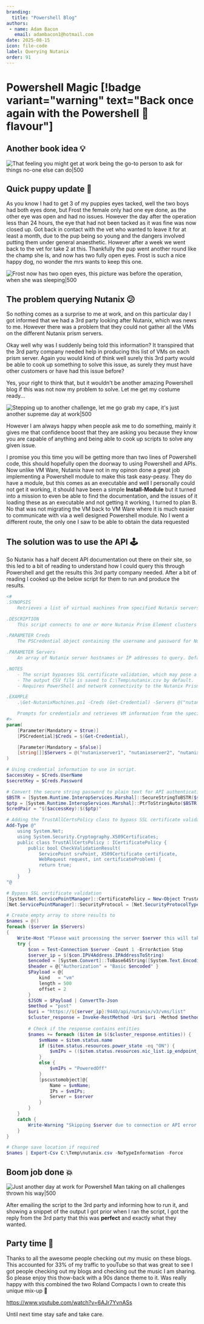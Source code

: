 ```yaml
---
branding:
  title: "Powershell Blog"
authors:
 - name: Adam Bacon
   email: adambacon1@hotmail.com
date: 2025-08-15
icon: file-code
label: Querying Nutanix
order: 91
---
```

# Powershell Magic [!badge variant="warning" text="Back once again with the Powershell :bacon: flavour"]

## Another book idea :bulb:

![That feeling you might get at work being the go-to person to ask for things no-one else can do|500](/images/workload.png)

## Quick puppy update :dog:

As you know I had to get 3 of my puppies eyes tacked, well the two boys had both eyes done, but Frost the female only had one eye done, as the other eye was open and had no issues. However the day after the operation less than 24 hours, the eye that had not been tacked as it was fine was now closed up. Got back in contact with the vet who wanted to leave it for at least a month, due to the pup being so young and the dangers involved putting them under general anaesthetic. However after a week we went back to the vet for take 2 at this. Thankfully the pup went another round like the champ she is, and now has two fully open eyes. Frost is such a nice happy dog, no wonder the mrs wants to keep this one.

![Frost now has two open eyes, this picture was before the operation, when she was sleeping|500](/images/frost.jpg)


## The problem querying Nutanix :confused:

So nothing comes as a surprise to me at work, and on this particular day I got informed that we had a 3rd party looking after Nutanix, which was news to me. However there was a problem that they could not gather all the VMs on the different Nutanix prism servers. 

Okay well why was I suddenly being told this information? It transpired that the 3rd party company needed help in producing this list of VMs on each prism server.  Again you would kind of think well surely this 3rd party would be able to cook up something to solve this issue, as surely they must have other customers or have had this issue before?

Yes, your right to think that, but it wouldn't be another amazing Powershell blog if this was not now my problem to solve.  Let me get my costume ready...

![Stepping up to another challenge, let me go grab my cape, it's just another supreme day at work|500](/images/Supreme.png)

However I am always happy when people ask me to do something, mainly it gives me that confidence boost that they are asking you because they know you are capable of anything and being able to cook up scripts to solve any given issue.

I promise you this time you will be getting more than two lines of Powershell code, this should hopefully open the doorway to using Powershell and APIs. Now unlike VM Ware, Nutanix have not in my opinon done a great job implementing a Powershell module to make this task easy-peasy.  They do have a module, but this comes as an executable and well I personally could not get it working, it should have been a simple **Install-Module** but it turned into a mission to even be able to find the documentation, and the issues of it loading these as an executable and not getting it working, I turned to plan B. No that was not migrating the VM back to VM Ware where it is much easier to communicate with via a well designed Powershell module. No I went a different route, the only one I saw to be able to obtain the data requested

## The solution was to use the API :joystick:

So Nutanix has a half decent API documentation out there on their site, so this led to a bit of reading to understand how I could query this through Powershell and get the results this 3rd party company needed. After a bit of reading I cooked up the below script for them to run and produce the results.

```ps1 #
<#
.SYNOPSIS
    Retrieves a list of virtual machines from specified Nutanix servers and exports their details to a CSV file.

.DESCRIPTION
    This script connects to one or more Nutanix Prism Element clusters using provided credentials, retrieves information about virtual machines (VMs), and exports the VM names, IP addresses, and server names to a CSV file. It bypasses SSL certificate validation for API requests and supports multiple servers.

.PARAMETER Creds
    The PSCredential object containing the username and password for Nutanix API authentication. If not provided, prompts for credentials.

.PARAMETER Servers
    An array of Nutanix server hostnames or IP addresses to query. Defaults to a predefined list of five servers.

.NOTES
    - The script bypasses SSL certificate validation, which may pose a security risk in production environments.
    - The output CSV file is saved to C:\Temp\nutanix.csv by default.
    - Requires PowerShell and network connectivity to the Nutanix Prism Element clusters.

.EXAMPLE
    .\Get-NutanixMachines.ps1 -Creds (Get-Credential) -Servers @("nutanixserver1", "nutanixserver2")

    Prompts for credentials and retrieves VM information from the specified Nutanix servers.
#>
param(
    [Parameter(Mandatory = $true)]
    [PSCredential]$Creds = $(Get-Credential),

    [Parameter(Mandatory = $false)]
    [string[]]$Servers = @("nutanixserver1", "nutanixserver2", "nutanixserver3")
)

# Using credential information to use in script.
$accessKey = $Creds.UserName
$secretKey = $Creds.Password

# Convert the secure string password to plain text for API authentication
$BSTR = [System.Runtime.InteropServices.Marshal]::SecureStringToBSTR($secretKey)
$ptp = [System.Runtime.InteropServices.Marshal]::PtrToStringAuto($BSTR)
$credPair = "$($accessKey):$($ptp)"

# Adding the TrustAllCertsPolicy class to bypass SSL certificate validation
Add-Type @"
    using System.Net;
    using System.Security.Cryptography.X509Certificates;
    public class TrustAllCertsPolicy : ICertificatePolicy {
        public bool CheckValidationResult(
            ServicePoint srvPoint, X509Certificate certificate,
            WebRequest request, int certificateProblem) {
            return true;
        }
    }
"@

# Bypass SSL certificate validation
[System.Net.ServicePointManager]::CertificatePolicy = New-Object TrustAllCertsPolicy
[Net.ServicePointManager]::SecurityProtocol = [Net.SecurityProtocolType]::Tls12  

# Create empty array to store results to
$names = @()
foreach ($server in $Servers)
{
    Write-Host "Please wait processing the server $server this will take a moment..."
    try {
        $con = Test-Connection $server -Count 1 -ErrorAction Stop
        $server_ip = $($con.IPV4Address.IPAddressToString)
        $encoded = [System.Convert]::ToBase64String([System.Text.Encoding]::ASCII.GetBytes($credPair))
        $header = @{"Authorization" = "Basic $encoded" }
        $Payload = @{
            kind   = "vm"
            length = 500
            offset = 2
        }
        $JSON = $Payload | ConvertTo-Json
        $method = "post"
        $uri = "https://${server_ip}:9440/api/nutanix/v3/vms/list"
        $cluster_response = Invoke-RestMethod -Uri $uri -Method $method -Body $JSON -ContentType 'application/json' -Headers $header   
        
        # Check if the response contains entities
        $names += foreach ($item in $($cluster_response.entities)) {
            $vmName = $item.status.name
            if ($item.status.resources.power_state -eq "ON") {
                $vmIPs = (($item.status.resources.nic_list.ip_endpoint_list.ip) -replace "{|}", "") -join "-"
            }
            else { 
                $vmIPs = "PoweredOff" 
            }
            [pscustomobject]@{
                Name = $vmName;
                IPs = $vmIPs;
                Server = $server
            }
        }
    }
    catch {
        Write-Warning "Skipping $server due to connection or API error: $_"
    }
}

# Change save location if required
$names | Export-Csv C:\Temp\nutanix.csv -NoTypeInformation -Force
```

## Boom job done :boom:

![Just another day at work for Powershell Man taking on all challenges thrown his way|500](/images/PowershellMan.png)

After emailing the script to the 3rd party and informing how to run it, and showing a snippet of the output I got prior when I ran the script, I got the reply from the 3rd party that this was **perfect** and exactly what they wanted. 

## Party time :musical_keyboard:

Thanks to all the awesome people checking out my music on these blogs.  This accounted for 33% of my traffic to youTube so that was great to see I got people checking out my blogs and checking out the music I am sharing. So please enjoy this thow-back with a 90s dance theme to it. Was really happy with this combined the two Roland Compacts I own to create this unique mix-up :musical_note:

https://www.youtube.com/watch?v=6AJr7YvnASs

Until next time stay safe and take care.

